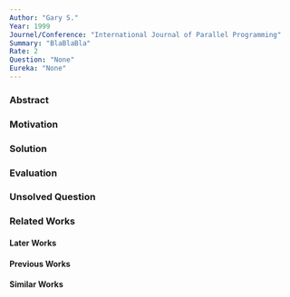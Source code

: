 ```yaml
---
Author: "Gary S."
Year: 1999
Journel/Conference: "International Journal of Parallel Programming"
Summary: "BlaBlaBla"
Rate: 2
Question: "None"
Eureka: "None"
---
```

### Abstract


### Motivation


### Solution


### Evaluation


### Unsolved Question


### Related Works
#### Later Works

#### Previous Works

#### Similar Works
